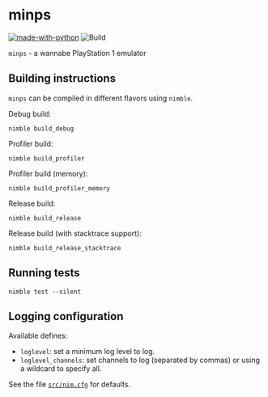 # minps

[![made-with-python](https://img.shields.io/badge/Made%20with-Nim-ffc200.svg)](https://nim-lang.org/) ![Build](https://github.com/kraptor/minps/workflows/Build/badge.svg)

`minps` - a wannabe PlayStation 1 emulator

## Building instructions

``minps`` can be compiled in different flavors using ``nimble``.

Debug build:

    nimble build_debug

Profiler build:

    nimble build_profiler

Profiler build (memory):

    nimble build_profiler_memory

Release build:

    nimble build_release

Release build (with stacktrace support):

    nimble build_release_stacktrace

## Running tests

    nimble test --silent

## Logging configuration

Available defines:
 * `loglevel`: set a minimum log level to log.
 * `loglevel_channels`: set channels to log (separated by commas) or using a wildcard to specify all.

See the file [``src/nim.cfg``](src/nim.cfg) for defaults.
